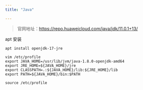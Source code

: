```yaml
---
title: "Java"

---
```


> 官网地址：https://repo.huaweicloud.com/java/jdk/11.0.1+13/

apt 安装
```shell
apt install openjdk-17-jre

vim /etc/profile
export JAVA_HOME=/usr/lib/jvm/java-1.8.0-openjdk-amd64
export JRE_HOME=${JAVA_HOME}/jre
export CLASSPATH=.:${JAVA_HOME}/lib:${JRE_HOME}/lib
export PATH=${JAVA_HOME}/bin:$PATH

source /etc/profile
```